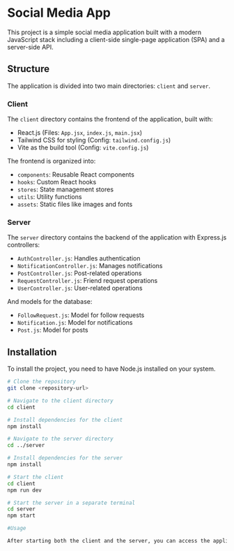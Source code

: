 # Social Media App

This project is a simple social media application built with a modern JavaScript stack including a client-side single-page application (SPA) and a server-side API.

## Structure

The application is divided into two main directories: `client` and `server`.

### Client

The `client` directory contains the frontend of the application, built with:

- React.js (Files: `App.jsx`, `index.js`, `main.jsx`)
- Tailwind CSS for styling (Config: `tailwind.config.js`)
- Vite as the build tool (Config: `vite.config.js`)

The frontend is organized into:

- `components`: Reusable React components
- `hooks`: Custom React hooks
- `stores`: State management stores
- `utils`: Utility functions
- `assets`: Static files like images and fonts

### Server

The `server` directory contains the backend of the application with Express.js controllers:

- `AuthController.js`: Handles authentication
- `NotificationController.js`: Manages notifications
- `PostController.js`: Post-related operations
- `RequestController.js`: Friend request operations
- `UserController.js`: User-related operations

And models for the database:

- `FollowRequest.js`: Model for follow requests
- `Notification.js`: Model for notifications
- `Post.js`: Model for posts

## Installation

To install the project, you need to have Node.js installed on your system.

```bash
# Clone the repository
git clone <repository-url>

# Navigate to the client directory
cd client

# Install dependencies for the client
npm install

# Navigate to the server directory
cd ../server

# Install dependencies for the server
npm install

# Start the client
cd client
npm run dev

# Start the server in a separate terminal
cd server
npm start

#Usage

After starting both the client and the server, you can access the application in your web browser at http://localhost:3000.

```
